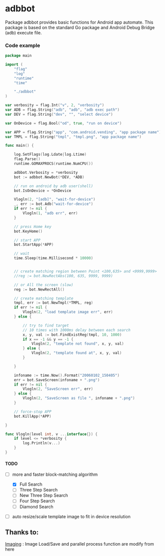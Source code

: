 # adbbot

Package adbbot provides basic functions for Android app automate. 
This package is based on the standard Go package and Android Debug Bridge (adb) execute file. 


### Code example

```go
package main

import (
	"flag"
	"log"
	"runtime"
	"time"

	"./adbbot"
)

var verbosity = flag.Int("v", 2, "verbosity")
var ADB = flag.String("adb", "adb", "adb exec path")
var DEV = flag.String("dev", "", "select device")

var OnDevice = flag.Bool("od", true, "run on device")

var APP = flag.String("app", "com.android.vending", "app package name")
var TMPL = flag.String("tmpl", "tmpl.png", "app package name")

func main() {

	log.SetFlags(log.Ldate|log.Ltime)
	flag.Parse()
	runtime.GOMAXPROCS(runtime.NumCPU())

	adbbot.Verbosity = *verbosity
	bot := adbbot.NewBot(*DEV, *ADB)

	// run on android by adb user(shell)
	bot.IsOnDevice = *OnDevice

	Vlogln(2, "[adb]", "wait-for-device")
	_, err := bot.Adb("wait-for-device")
	if err != nil {
		Vlogln(1, "adb err", err)
	}

	// press Home key
	bot.KeyHome()

	// start APP
	bot.StartApp(*APP)

	// wait
	time.Sleep(time.Millisecond * 10000)


	// create matching region between Point <100,635> and <9999,9999>
	//reg := bot.NewRectAbs(100, 635, 9999, 9999)

	// or All the screen (slow)
	reg := bot.NewRectAll()

	// create matching template
	tmpl, err := bot.NewTmpl(*TMPL, reg)
	if err != nil {
		Vlogln(2, "load template image err", err)
	} else {

		// try to find target
		// 10 times with 1000ms delay between each search
		x, y, val := bot.FindExistReg(tmpl, 10, 1000)
		if x == -1 && y == -1 {
			Vlogln(2, "template not found", x, y, val)
		} else {
			Vlogln(2, "template found at", x, y, val)
		}

	}

	infoname := time.Now().Format("20060102_150405")
	err = bot.SaveScreen(infoname + ".png")
	if err != nil {
		Vlogln(2, "SaveScreen err", err)
	} else {
		Vlogln(2, "SaveScreen as file ", infoname + ".png")
	}

	// force-stop APP
	bot.KillApp(*APP)

}

func Vlogln(level int, v ...interface{}) {
	if level <= *verbosity {
		log.Println(v...)
	}
}

```

#### TODO
- [ ] more and faster block-matching algorithm
	- [x] Full Search
	- [ ] Three Step Search
	- [ ] New Three Step Search
	- [ ] Four Step Search
	- [ ] Diamond Search
- [ ] auto resize/scale template image to fit in device resolution


## Thanks to:
[Imaging](https://github.com/disintegration/imaging) : Image Load/Save and parallel process function are modify from here



